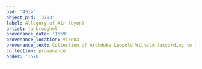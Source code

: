 ```yaml
---
pid: '4514'
object_pid: '3793'
label: Allegory of Air (Lyon)
artist: janbrueghel
provenance_date: '1659'
provenance_location: Vienna
provenance_text: Collection of Archduke Leopold Wilhelm (according to Garas 1968)
collection: provenance
order: '1570'
---
```

